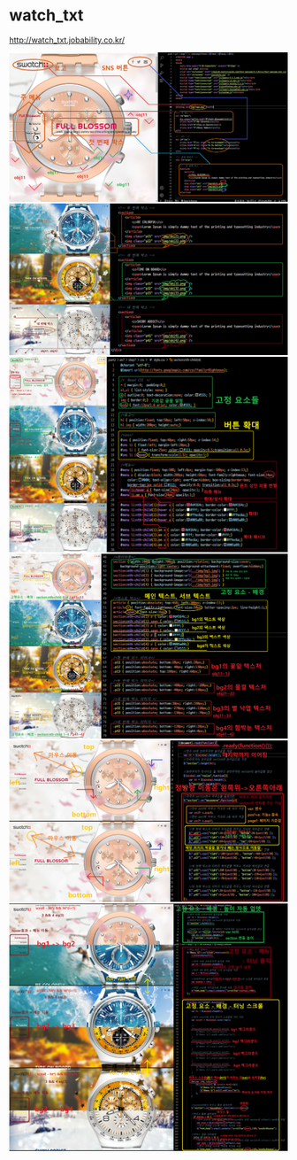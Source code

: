 # watch_txt


http://watch_txt.jobability.co.kr/

<img src="./01.png" />
<img src="./02.png" />
<img src="./03.png" />
<img src="./04.png" />
<img src="./05.png" />
<img src="./06.png" />
